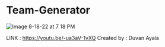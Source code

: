 # Team-Generator


![Image 8-18-22 at 7 18 PM](https://user-images.githubusercontent.com/106893616/197601076-5311c151-4fad-4101-afc3-cbacb05689ca.png
)


LINK : https://youtu.be/-ua3aV-1vXQ
Created by : Duvan Ayala